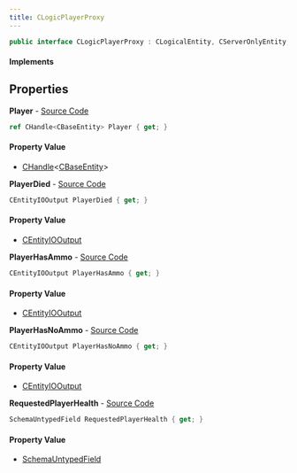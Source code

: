 ```yaml
---
title: CLogicPlayerProxy
---
```


```csharp
public interface CLogicPlayerProxy : CLogicalEntity, CServerOnlyEntity, CBaseEntity, CEntityInstance, ISchemaClass<CEntityInstance>, ISchemaClass<CBaseEntity>, ISchemaClass<CServerOnlyEntity>, ISchemaClass<CLogicalEntity>, ISchemaClass<CLogicPlayerProxy>, ISchemaField, ISchemaClass, INativeHandle
```

#### Implements

## Properties

**Player** - [Source Code](https://github.com/swiftly-solution/swiftlys2/blob/main/managed/src/SwiftlyS2.Generated/Schemas/Interfaces/CLogicPlayerProxy.cs#L16)

```csharp
ref CHandle<CBaseEntity> Player { get; }
```

#### Property Value

- [CHandle](/docs/api/shared/natives/chandle-1)<[CBaseEntity](/docs/api/shared/schemadefinitions/cbaseentity)>

**PlayerDied** - [Source Code](https://github.com/swiftly-solution/swiftlys2/blob/main/managed/src/SwiftlyS2.Generated/Schemas/Interfaces/CLogicPlayerProxy.cs#L22)

```csharp
CEntityIOOutput PlayerDied { get; }
```

#### Property Value

- [CEntityIOOutput](/docs/api/shared/schemadefinitions/centityiooutput)

**PlayerHasAmmo** - [Source Code](https://github.com/swiftly-solution/swiftlys2/blob/main/managed/src/SwiftlyS2.Generated/Schemas/Interfaces/CLogicPlayerProxy.cs#L18)

```csharp
CEntityIOOutput PlayerHasAmmo { get; }
```

#### Property Value

- [CEntityIOOutput](/docs/api/shared/schemadefinitions/centityiooutput)

**PlayerHasNoAmmo** - [Source Code](https://github.com/swiftly-solution/swiftlys2/blob/main/managed/src/SwiftlyS2.Generated/Schemas/Interfaces/CLogicPlayerProxy.cs#L20)

```csharp
CEntityIOOutput PlayerHasNoAmmo { get; }
```

#### Property Value

- [CEntityIOOutput](/docs/api/shared/schemadefinitions/centityiooutput)

**RequestedPlayerHealth** - [Source Code](https://github.com/swiftly-solution/swiftlys2/blob/main/managed/src/SwiftlyS2.Generated/Schemas/Interfaces/CLogicPlayerProxy.cs#L25)

```csharp
SchemaUntypedField RequestedPlayerHealth { get; }
```

#### Property Value

- [SchemaUntypedField](/docs/api/shared/schemas/schemauntypedfield)

